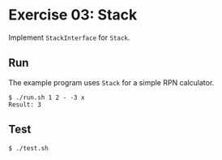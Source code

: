 # Exercise 03: Stack

Implement `StackInterface` for `Stack`.

## Run

The example program uses `Stack` for a simple RPN calculator.

```
$ ./run.sh 1 2 - -3 x
Result: 3
```

## Test

```
$ ./test.sh
```
